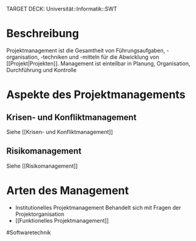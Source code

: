 TARGET DECK: Universität::Informatik::SWT

# Beschreibung
Projektmanagement ist die Gesamtheit von Führungsaufgaben, -organisation, -techniken und -mitteln für die Abwicklung von [[Projekt|Projekten]].
Management ist einteilbar in Planung, Organisation, Durchführung und Kontrolle

# Aspekte des Projektmanagements
## Krisen- und Konfliktmanagement
Siehe [[Krisen- und Konfliktmanagement]]

## Risikomanagement
Siehe [[Risikomanagement]]

# Arten des Management
- Institutionelles Projektmanagement
Behandelt sich mit Fragen der Projektorganisation
- [[Funktionelles Projektmanagement]]



#Softwaretechnik 


